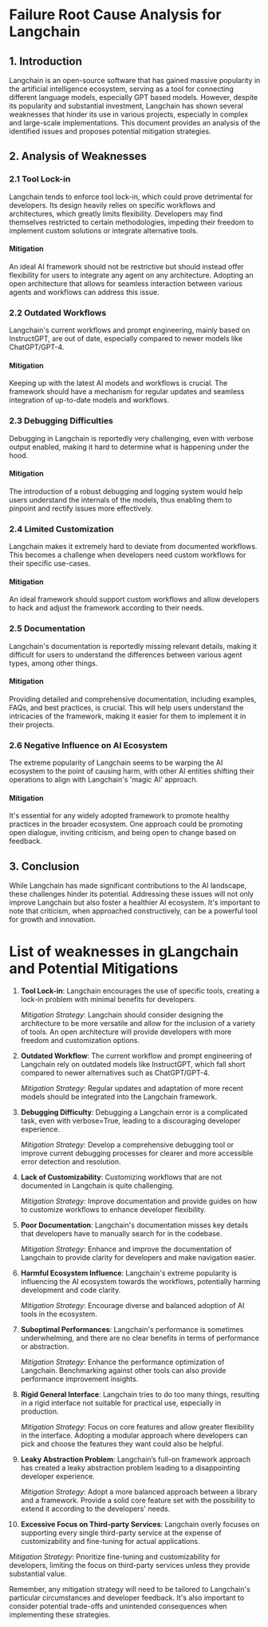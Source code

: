 # Failure Root Cause Analysis for Langchain

## 1. Introduction

Langchain is an open-source software that has gained massive popularity in the artificial intelligence ecosystem, serving as a tool for connecting different language models, especially GPT based models. However, despite its popularity and substantial investment, Langchain has shown several weaknesses that hinder its use in various projects, especially in complex and large-scale implementations. This document provides an analysis of the identified issues and proposes potential mitigation strategies.

## 2. Analysis of Weaknesses

### 2.1 Tool Lock-in

Langchain tends to enforce tool lock-in, which could prove detrimental for developers. Its design heavily relies on specific workflows and architectures, which greatly limits flexibility. Developers may find themselves restricted to certain methodologies, impeding their freedom to implement custom solutions or integrate alternative tools.

#### Mitigation

An ideal AI framework should not be restrictive but should instead offer flexibility for users to integrate any agent on any architecture. Adopting an open architecture that allows for seamless interaction between various agents and workflows can address this issue.

### 2.2 Outdated Workflows

Langchain's current workflows and prompt engineering, mainly based on InstructGPT, are out of date, especially compared to newer models like ChatGPT/GPT-4.

#### Mitigation

Keeping up with the latest AI models and workflows is crucial. The framework should have a mechanism for regular updates and seamless integration of up-to-date models and workflows.

### 2.3 Debugging Difficulties

Debugging in Langchain is reportedly very challenging, even with verbose output enabled, making it hard to determine what is happening under the hood.

#### Mitigation

The introduction of a robust debugging and logging system would help users understand the internals of the models, thus enabling them to pinpoint and rectify issues more effectively.

### 2.4 Limited Customization

Langchain makes it extremely hard to deviate from documented workflows. This becomes a challenge when developers need custom workflows for their specific use-cases.

#### Mitigation

An ideal framework should support custom workflows and allow developers to hack and adjust the framework according to their needs.

### 2.5 Documentation

Langchain's documentation is reportedly missing relevant details, making it difficult for users to understand the differences between various agent types, among other things.

#### Mitigation

Providing detailed and comprehensive documentation, including examples, FAQs, and best practices, is crucial. This will help users understand the intricacies of the framework, making it easier for them to implement it in their projects.

### 2.6 Negative Influence on AI Ecosystem

The extreme popularity of Langchain seems to be warping the AI ecosystem to the point of causing harm, with other AI entities shifting their operations to align with Langchain's 'magic AI' approach.

#### Mitigation

It's essential for any widely adopted framework to promote healthy practices in the broader ecosystem. One approach could be promoting open dialogue, inviting criticism, and being open to change based on feedback.

## 3. Conclusion

While Langchain has made significant contributions to the AI landscape, these challenges hinder its potential. Addressing these issues will not only improve Langchain but also foster a healthier AI ecosystem. It's important to note that criticism, when approached constructively, can be a powerful tool for growth and innovation.


# List of weaknesses in gLangchain and Potential Mitigations

1. **Tool Lock-in**: Langchain encourages the use of specific tools, creating a lock-in problem with minimal benefits for developers.

   *Mitigation Strategy*: Langchain should consider designing the architecture to be more versatile and allow for the inclusion of a variety of tools. An open architecture will provide developers with more freedom and customization options.

2. **Outdated Workflow**: The current workflow and prompt engineering of Langchain rely on outdated models like InstructGPT, which fall short compared to newer alternatives such as ChatGPT/GPT-4.

   *Mitigation Strategy*: Regular updates and adaptation of more recent models should be integrated into the Langchain framework.

3. **Debugging Difficulty**: Debugging a Langchain error is a complicated task, even with verbose=True, leading to a discouraging developer experience.

   *Mitigation Strategy*: Develop a comprehensive debugging tool or improve current debugging processes for clearer and more accessible error detection and resolution.

4. **Lack of Customizability**: Customizing workflows that are not documented in Langchain is quite challenging.

   *Mitigation Strategy*: Improve documentation and provide guides on how to customize workflows to enhance developer flexibility.

5. **Poor Documentation**: Langchain's documentation misses key details that developers have to manually search for in the codebase.

   *Mitigation Strategy*: Enhance and improve the documentation of Langchain to provide clarity for developers and make navigation easier.

6. **Harmful Ecosystem Influence**: Langchain's extreme popularity is influencing the AI ecosystem towards the workflows, potentially harming development and code clarity.

   *Mitigation Strategy*: Encourage diverse and balanced adoption of AI tools in the ecosystem.

7. **Suboptimal Performances**: Langchain's performance is sometimes underwhelming, and there are no clear benefits in terms of performance or abstraction.

   *Mitigation Strategy*: Enhance the performance optimization of Langchain. Benchmarking against other tools can also provide performance improvement insights.

8. **Rigid General Interface**: Langchain tries to do too many things, resulting in a rigid interface not suitable for practical use, especially in production.

   *Mitigation Strategy*: Focus on core features and allow greater flexibility in the interface. Adopting a modular approach where developers can pick and choose the features they want could also be helpful.

9. **Leaky Abstraction Problem**: Langchain’s full-on framework approach has created a leaky abstraction problem leading to a disappointing developer experience.

   *Mitigation Strategy*: Adopt a more balanced approach between a library and a framework. Provide a solid core feature set with the possibility to extend it according to the developers' needs.

10. **Excessive Focus on Third-party Services**: Langchain overly focuses on supporting every single third-party service at the expense of customizability and fine-tuning for actual applications.

   *Mitigation Strategy*: Prioritize fine-tuning and customizability for developers, limiting the focus on third-party services unless they provide substantial value.

Remember, any mitigation strategy will need to be tailored to Langchain's particular circumstances and developer feedback. It's also important to consider potential trade-offs and unintended consequences when implementing these strategies.
